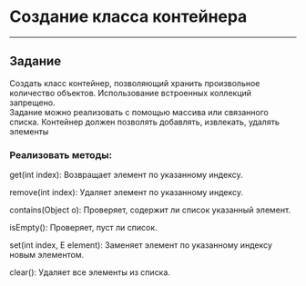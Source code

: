 # Создание класса контейнера

---

## Задание

Создать класс контейнер, позволяющий хранить произвольное количество объектов. 
Использование встроенных коллекций запрещено.  
Задание можно реализовать с помощью массива или связанного списка. 
Контейнер должен позволять добавлять, извлекать, удалять элементы


### Реализовать методы:

get(int index): Возвращает элемент по указанному индексу.

remove(int index): Удаляет элемент по указанному индексу.

contains(Object o): Проверяет, содержит ли список указанный элемент.

isEmpty(): Проверяет, пуст ли список.

set(int index, E element): Заменяет элемент по указанному индексу новым элементом.

clear(): Удаляет все элементы из списка.